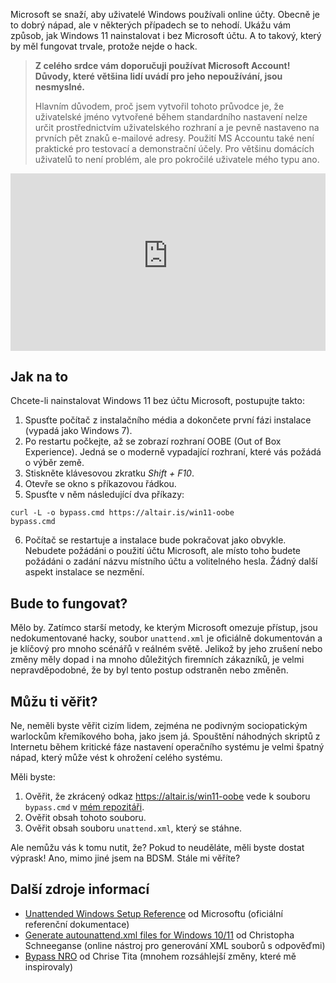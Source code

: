 <!-- dcterms:title = Jak nainstalovat Windows 11 i bez Microsoft accountu -->
<!-- dcterms:abstract = Microsoft se snaží, aby uživatelé Windows používali online účty. Obecně je to dobrý nápad, ale v některých případech se to nehodí. Ukážu vám způsob, jak Windows 11 nainstalovat i bez Microsoft účtu. A to takový, který by měl fungovat trvale, protože nejde o hack. -->
<!-- x4w:category = IT -->
<!-- dcterms:creator = Michal Altair Valášek -->
<!-- dcterms:date = 2025-10-23 -->
<!-- x4w:coverUrl = /cover-pictures/20251023-windows.jpg -->
<!-- x4w:pictureUrl = /perex-pictures/20251023-windows.jpg -->
<!-- x4w:pictureWidth = 150 -->
<!-- x4w:pictureHeight = 150 -->

Microsoft se snaží, aby uživatelé Windows používali online účty. Obecně je to dobrý nápad, ale v některých případech se to nehodí. Ukážu vám způsob, jak Windows 11 nainstalovat i bez Microsoft účtu. A to takový, který by měl fungovat trvale, protože nejde o hack.

> **Z celého srdce vám doporučuji používat Microsoft Account! Důvody, které většina lidí uvádí pro jeho nepoužívání, jsou nesmyslné.**
>
> Hlavním důvodem, proč jsem vytvořil tohoto průvodce je, že uživatelské jméno vytvořené během standardního nastavení nelze určit prostřednictvím uživatelského rozhraní a je pevně nastaveno na prvních pět znaků e-mailové adresy. Použití MS Accountu také není praktické pro testovací a demonstrační účely. Pro většinu domácích uživatelů to není problém, ale pro pokročilé uživatele mého typu ano.

<div style="position:relative;padding-top:56.25%;">
  <iframe src="https://www.youtube-nocookie.com/embed/Led2EeouEdA" frameborder="0" allowfullscreen allow="accelerometer; autoplay; encrypted-media; gyroscope; picture-in-picture" style="position:absolute;top:0;left:0;width:100%;height:100%;"></iframe>
</div>

## Jak na to

Chcete-li nainstalovat Windows 11 bez účtu Microsoft, postupujte takto:

1. Spusťte počítač z instalačního média a dokončete první fázi instalace (vypadá jako Windows 7).
2. Po restartu počkejte, až se zobrazí rozhraní OOBE (Out of Box Experience). Jedná se o moderně vypadající rozhraní, které vás požádá o výběr země.
3. Stiskněte klávesovou zkratku _Shift + F10_.
4. Otevře se okno s příkazovou řádkou.
5. Spusťte v něm následující dva příkazy:
```
curl -L -o bypass.cmd https://altair.is/win11-oobe
bypass.cmd
```
6. Počítač se restartuje a instalace bude pokračovat jako obvykle. Nebudete požádáni o použití účtu Microsoft, ale místo toho budete požádáni o zadání názvu místního účtu a volitelného hesla. Žádný další aspekt instalace se nezmění.

## Bude to fungovat?

Mělo by. Zatímco starší metody, ke kterým Microsoft omezuje přístup, jsou nedokumentované hacky, soubor `unattend.xml` je oficiálně dokumentován a je klíčový pro mnoho scénářů v reálném světě. Jelikož by jeho zrušení nebo změny měly dopad i na mnoho důležitých firemních zákazníků, je velmi nepravděpodobné, že by byl tento postup odstraněn nebo změněn.

## Můžu ti věřit?

Ne, neměli byste věřit cizím lidem, zejména ne podivným sociopatickým warlockům křemíkového boha, jako jsem já. Spouštění náhodných skriptů z Internetu během kritické fáze nastavení operačního systému je velmi špatný nápad, který může vést k ohrožení celého systému.

Měli byste:

1. Ověřit, že zkrácený odkaz https://altair.is/win11-oobe vede k souboru `bypass.cmd` v [mém repozitáři](https://github.com/ridercz/Scripts/tree/master/Setup-Windows11/OOBE).
2. Ověřit obsah tohoto souboru.
3. Ověřit obsah souboru `unattend.xml`, který se stáhne.

Ale nemůžu vás k tomu nutit, že? Pokud to neuděláte, měli byste dostat výprask! Ano, mimo jiné jsem na BDSM. Stále mi věříte?

## Další zdroje informací

* [Unattended Windows Setup Reference](https://learn.microsoft.com/en-us/windows-hardware/customize/desktop/unattend/) od Microsoftu (oficiální referenční dokumentace)
* [Generate autounattend.xml files for Windows 10/11](https://schneegans.de/windows/unattend-generator/) od Christopha Schneeganse (online nástroj pro generování XML souborů s odpověďmi)
* [Bypass NRO](https://github.com/ChrisTitusTech/bypassnro/) od Chrise Tita (mnohem rozsáhlejší změny, které mě inspirovaly)